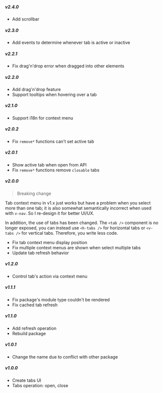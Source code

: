 ##### v2.4.0

- Add scrollbar

##### v2.3.0

- Add events to determine whenever tab is active or inactive

##### v2.2.1

- Fix drag'n'drop error when dragged into other elements

##### v2.2.0

- Add drag'n'drop feature
- Support tooltips when hovering over a tab

##### v2.1.0

- Support i18n for context menu

##### v2.0.2

- Fix `remove*` functions can't set active tab

##### v2.0.1

- Show active tab when open from API
- Fix `remove*` functions remove `closable` tabs

##### v2.0.0

> Breaking change

Tab context menu in v1.x just works but have a problem when you select more than one tab; it is also somewhat semantically incorrect when used with `v-nav`. So I re-design it for better UI/UX.

In addition, the use of tabs has been changed. The `<tab />` component is no longer exposed, you can instead use `<h-tabs />` for horizontal tabs or `<v-tabs />` for vertical tabs. Therefore, you write less code.

- Fix tab context menu display position
- Fix multiple context menus are shown when select multiple tabs
- Update tab refresh behavior

##### v1.2.0

- Control tab's action via context menu

##### v1.1.1

- Fix package's module type couldn't be rendered
- Fix cached tab refresh

##### v1.1.0

- Add refresh operation
- Rebuild package

##### v1.0.1

- Change the name due to conflict with other package

##### v1.0.0

- Create tabs UI
- Tabs operation: open, close
